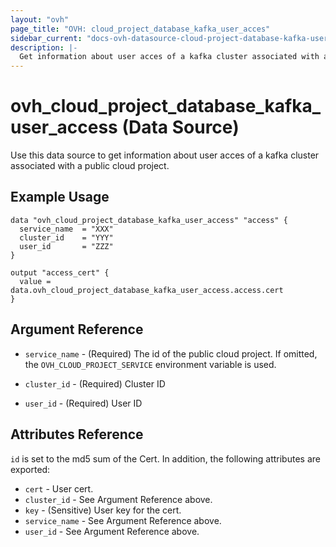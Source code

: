 ```yaml
---
layout: "ovh"
page_title: "OVH: cloud_project_database_kafka_user_acces"
sidebar_current: "docs-ovh-datasource-cloud-project-database-kafka-user-acces"
description: |-
  Get information about user acces of a kafka cluster associated with a public cloud project.
---
```


# ovh_cloud_project_database_kafka_user_access (Data Source)

Use this data source to get information about user acces of a kafka cluster associated with a public cloud project.

## Example Usage

```hcl
data "ovh_cloud_project_database_kafka_user_access" "access" {
  service_name  = "XXX"
  cluster_id    = "YYY"
  user_id       = "ZZZ"
}

output "access_cert" {
  value = data.ovh_cloud_project_database_kafka_user_access.access.cert
}
```

## Argument Reference

* `service_name` - (Required) The id of the public cloud project. If omitted,
  the `OVH_CLOUD_PROJECT_SERVICE` environment variable is used.

* `cluster_id` - (Required) Cluster ID

* `user_id` - (Required) User ID

## Attributes Reference

`id` is set to the md5 sum of the Cert. In addition,
the following attributes are exported:

* `cert` - User cert.
* `cluster_id` - See Argument Reference above.
* `key` - (Sensitive) User key for the cert.
* `service_name` - See Argument Reference above.
* `user_id` - See Argument Reference above.
